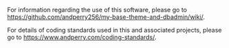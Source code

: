 For information regarding the use of this software, please go to https://github.com/andperry256/my-base-theme-and-dbadmin/wiki/.

For details of coding standards used in this and associated projects, please go to https://www.andperry.com/coding-standards/.
